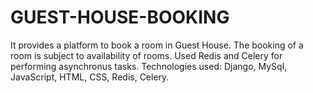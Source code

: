 # GUEST-HOUSE-BOOKING
It provides a platform to book a room in Guest House.
The booking of a room is subject to availability of rooms.
Used Redis and Celery for performing asynchronus tasks.
Technologies used: Django, MySql, JavaScript, HTML, CSS, Redis, Celery.
